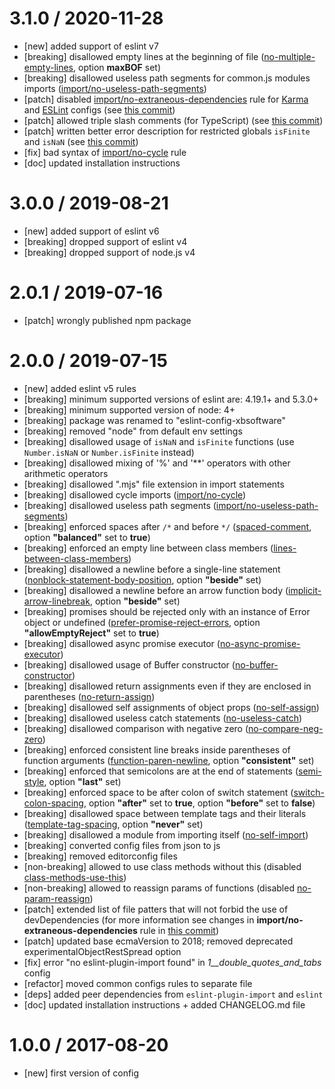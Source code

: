 3.1.0 / 2020-11-28
==================
 - [new] added support of eslint v7
 - [breaking] disallowed empty lines at the beginning of file ([no-multiple-empty-lines](https://eslint.org/docs/rules/no-multiple-empty-lines), option **maxBOF** set)
 - [breaking] disallowed useless path segments for common.js modules imports ([import/no-useless-path-segments](https://github.com/benmosher/eslint-plugin-import/blob/master/docs/rules/no-useless-path-segments.md))
 - [patch] disabled [import/no-extraneous-dependencies](https://github.com/benmosher/eslint-plugin-import/blob/master/docs/rules/no-extraneous-dependencies.md) rule for [Karma](https://karma-runner.github.io/) and [ESLint](https://eslint.org/) configs (see [this commit](https://bitbucket.org/xbsltd/eslint/commits/876021e5064b57411505308a45952e269311023d))
 - [patch] allowed triple slash comments (for TypeScript) (see [this commit](https://bitbucket.org/xbsltd/eslint/commits/62afc5cfa4025bd791d5107b3efa573041857455))
 - [patch] written better error description for restricted globals `isFinite` and `isNaN` (see [this commit](https://bitbucket.org/xbsltd/eslint/commits/c1a444825245267d9548d9396896b18944ee0ce4))
 - [fix] bad syntax of [import/no-cycle](https://github.com/benmosher/eslint-plugin-import/blob/master/docs/rules/no-cycle.md) rule
 - [doc] updated installation instructions

3.0.0 / 2019-08-21
==================
 - [new] added support of eslint v6
 - [breaking] dropped support of eslint v4
 - [breaking] dropped support of node.js v4

2.0.1 / 2019-07-16
==================
 - [patch] wrongly published npm package

2.0.0 / 2019-07-15
==================
 - [new] added eslint v5 rules 
 - [breaking] minimum supported versions of eslint are: 4.19.1+ and 5.3.0+
 - [breaking] minimum supported version of node: 4+
 - [breaking] package was renamed to "eslint-config-xbsoftware"
 - [breaking] removed "node" from default env settings
 - [breaking] disallowed usage of `isNaN` and `isFinite` functions (use `Number.isNaN` or `Number.isFinite` instead)
 - [breaking] disallowed mixing of '%' and '**' operators with other arithmetic operators
 - [breaking] disallowed ".mjs" file extension in import statements
 - [breaking] disallowed cycle imports ([import/no-cycle](https://github.com/benmosher/eslint-plugin-import/blob/d81f48a2506182738409805f5272eff4d77c9348/docs/rules/no-cycle.md))
 - [breaking] disallowed useless path segments ([import/no-useless-path-segments](https://github.com/benmosher/eslint-plugin-import/blob/ebafcbf59ec9f653b2ac2a0156ca3bcba0a7cf57/docs/rules/no-useless-path-segments.md))
 - [breaking] enforced spaces after `/*` and before `*/` ([spaced-comment](https://eslint.org/docs/rules/spaced-comment), option **"balanced"** set to **true**)
 - [breaking] enforced an empty line between class members ([lines-between-class-members](https://eslint.org/docs/rules/lines-between-class-members))
 - [breaking] disallowed a newline before a single-line statement ([nonblock-statement-body-position](https://eslint.org/docs/rules/nonblock-statement-body-position), option **"beside"** set)
 - [breaking] disallowed a newline before an arrow function body ([implicit-arrow-linebreak](https://eslint.org/docs/rules/implicit-arrow-linebreak), option **"beside"** set)
 - [breaking] promises should be rejected only with an instance of Error object or undefined ([prefer-promise-reject-errors](https://eslint.org/docs/rules/prefer-promise-reject-errors), option **"allowEmptyReject"** set to **true**)
 - [breaking] disallowed async promise executor ([no-async-promise-executor](https://eslint.org/docs/rules/no-async-promise-executor))
 - [breaking] disallowed usage of Buffer constructor ([no-buffer-constructor](https://eslint.org/docs/rules/no-buffer-constructor))
 - [breaking] disallowed return assignments even if they are enclosed in parentheses ([no-return-assign](https://eslint.org/docs/rules/no-return-assign#always))
 - [breaking] disallowed self assignments of object props ([no-self-assign](https://eslint.org/docs/rules/no-self-assign#props))
 - [breaking] disallowed useless catch statements ([no-useless-catch](https://eslint.org/docs/rules/no-useless-catch))
 - [breaking] disallowed comparison with negative zero ([no-compare-neg-zero](https://eslint.org/docs/rules/no-compare-neg-zero))
 - [breaking] enforced consistent line breaks inside parentheses of function arguments ([function-paren-newline](https://eslint.org/docs/rules/function-paren-newline), option **"consistent"** set)
 - [breaking] enforced that semicolons are at the end of statements ([semi-style](https://eslint.org/docs/rules/semi-style), option **"last"** set)
 - [breaking] enforced space to be after colon of switch statement ([switch-colon-spacing](https://eslint.org/docs/rules/switch-colon-spacing), option **"after"** set to **true**, option **"before"** set to **false**)
 - [breaking] disallowed space between template tags and their literals ([template-tag-spacing](https://eslint.org/docs/rules/template-tag-spacing), option **"never"** set)
 - [breaking] disallowed a module from importing itself ([no-self-import](https://github.com/benmosher/eslint-plugin-import/blob/master/docs/rules/no-self-import.md))
 - [breaking] converted config files from json to js
 - [breaking] removed editorconfig files
 - [non-breaking] allowed to use class methods without this (disabled [class-methods-use-this](https://eslint.org/docs/rules/class-methods-use-this))
 - [non-breaking] allowed to reassign params of functions (disabled [no-param-reassign](https://eslint.org/docs/rules/no-param-reassign))
 - [patch] extended list of file patters that will not forbid the use of devDependencies (for more information see changes in **import/no-extraneous-dependencies** rule in [this commit](https://bitbucket.org/xbsltd/eslint/commits/bc0ca158954d3ecd930860e2e3882ceb91fe181b))
 - [patch] updated base ecmaVersion to 2018; removed deprecated experimentalObjectRestSpread option
 - [fix] error "no eslint-plugin-import found" in *1__double_quotes_and_tabs* config
 - [refactor] moved common configs rules to separate file
 - [deps] added peer dependencies from `eslint-plugin-import` and `eslint`
 - [doc] updated installation instructions + added CHANGELOG.md file

1.0.0 / 2017-08-20
==================
 - [new] first version of config
